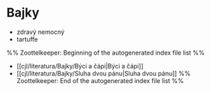 # Bajky

- zdravý nemocný
- tartuffe

%% Zoottelkeeper: Beginning of the autogenerated index file list  %%
-  [[cjl/literatura/Bajky/Býci a čápi|Býci a čápi]]
-  [[cjl/literatura/Bajky/Sluha dvou pánu|Sluha dvou pánu]]
%% Zoottelkeeper: End of the autogenerated index file list  %%
